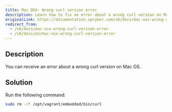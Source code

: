 ```yaml
---
title: Mac OSX- Wrong curl version error
description: Learn how to fix an error about a wrong curl version on Mac OS
originalLink: https://documentation.spryker.com/v6/docs/mac-osx-wrong-curl-version-error
redirect_from:
  - /v6/docs/mac-osx-wrong-curl-version-error
  - /v6/docs/en/mac-osx-wrong-curl-version-error
---
```


## Description
You can receive an error about a wrong curl version on Mac OS.


## Solution

Run the following command:

```bash
sudo rm -rf /opt/vagrant/embedded/bin/curl
```
